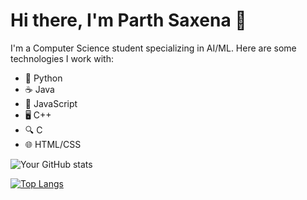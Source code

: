 # Hi there, I'm Parth Saxena 👋

I'm a Computer Science student specializing in AI/ML. Here are some technologies I work with:

- 🐍 Python
- ☕ Java
- 🐚 JavaScript
- 🖥️ C++
- 🔍 C
- 🌐 HTML/CSS

![Your GitHub stats](https://github-readme-stats.vercel.app/api?username=parthsaxenaa&show_icons=true&theme=radical)

[![Top Langs](https://github-readme-stats.vercel.app/api/top-langs/?username=parthsaxenaa&layout=compact)](https://github.com/parthsaxenaa/github-readme-stats)
